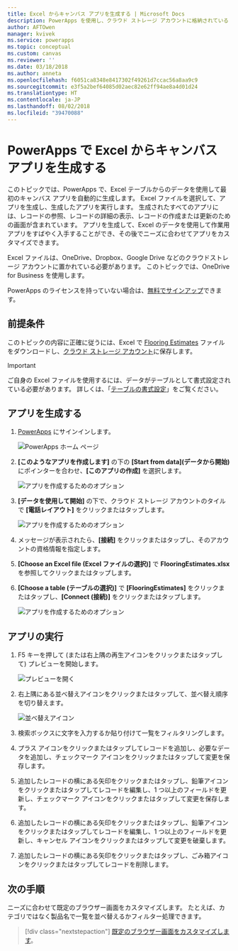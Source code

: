 ```yaml
---
title: Excel からキャンバス アプリを生成する | Microsoft Docs
description: PowerApps を使用し、クラウド ストレージ アカウントに格納されている Excel ファイルを使用して自動的にキャンバス アプリを生成する
author: AFTOwen
manager: kvivek
ms.service: powerapps
ms.topic: conceptual
ms.custom: canvas
ms.reviewer: ''
ms.date: 03/18/2018
ms.author: anneta
ms.openlocfilehash: f6051ca8348e8417302f49261d7ccac56a8aa9c9
ms.sourcegitcommit: e3f5a2bef64085d02aec82e62ff94ae8a4d01d24
ms.translationtype: HT
ms.contentlocale: ja-JP
ms.lasthandoff: 08/02/2018
ms.locfileid: "39470088"
---
```

# <a name="generate-a-canvas-app-from-excel-in-powerapps"></a>PowerApps で Excel からキャンバス アプリを生成する

このトピックでは、PowerApps で、Excel テーブルからのデータを使用して最初のキャンバス アプリを自動的に生成します。 Excel ファイルを選択して、アプリを生成し、生成したアプリを実行します。 生成されたすべてのアプリには、レコードの参照、レコードの詳細の表示、レコードの作成または更新のための画面が含まれています。 アプリを生成して、Excel のデータを使用して作業用アプリをすばやく入手することができ、その後でニーズに合わせてアプリをカスタマイズできます。 

Excel ファイルは、OneDrive、Dropbox、Google Drive などのクラウドストレージ アカウントに置かれている必要があります。 このトピックでは、OneDrive for Business を使用します。

PowerApps のライセンスを持っていない場合は、[無料でサインアップ](../signup-for-powerapps.md)できます。

## <a name="prerequisites"></a>前提条件 ##
このトピックの内容に正確に従うには、Excel で [Flooring Estimates](https://az787822.vo.msecnd.net/documentation/get-started-from-data/FlooringEstimates.xlsx) ファイルをダウンロードし、[クラウド ストレージ アカウント](connections/cloud-storage-blob-connections.md)に保存します。

> [!IMPORTANT]
> ご自身の Excel ファイルを使用するには、データがテーブルとして書式設定されている必要があります。 詳しくは、「[テーブルの書式設定](how-to-excel-tips.md)」をご覧ください。 

## <a name="generate-the-app"></a>アプリを生成する
1. [PowerApps](https://web.powerapps.com?utm_source=padocs&utm_medium=linkinadoc&utm_campaign=referralsfromdoc) にサインインします。

    ![PowerApps ホーム ページ](./media/get-started-create-from-data/sign-in.png)

1. **[このようなアプリを作成します]** の下の **[Start from data]\(データから開始\)** にポインターを合わせ、**[このアプリの作成]** を選択します。

    ![アプリを作成するためのオプション](./media/get-started-create-from-data/make-this-app.png)

1. **[データを使用して開始]** の下で、クラウド ストレージ アカウントのタイルで **[電話レイアウト]** をクリックまたはタップします。

    ![アプリを作成するためのオプション](./media/get-started-create-from-data/odfb-tile.png)

1. メッセージが表示されたら、**[接続]** をクリックまたはタップし、そのアカウントの資格情報を指定します。

1. **[Choose an Excel file (Excel ファイルの選択)]** で **FlooringEstimates.xlsx** を参照してクリックまたはタップします。 

1. **[Choose a table (テーブルの選択)]** で **[FlooringEstimates]** をクリックまたはタップし、**[Connect (接続)]** をクリックまたはタップします。

    ![アプリを作成するためのオプション](./media/get-started-create-from-data/choose-table.png)

## <a name="run-the-app"></a>アプリの実行
1. F5 キーを押して (または右上隅の再生アイコンをクリックまたはタップして) プレビューを開始します。

    ![プレビューを開く](./media/get-started-create-from-data/open-preview.png)

1. 右上隅にある並べ替えアイコンをクリックまたはタップして、並べ替え順序を切り替えます。

    ![並べ替えアイコン](./media/get-started-create-from-data/sort-icon.png)

1. 検索ボックスに文字を入力するか貼り付けて一覧をフィルタリングします。

1. プラス アイコンをクリックまたはタップしてレコードを追加し、必要なデータを追加し、チェックマーク アイコンをクリックまたはタップして変更を保存します。

1. 追加したレコードの横にある矢印をクリックまたはタップし、鉛筆アイコンをクリックまたはタップしてレコードを編集し、1 つ以上のフィールドを更新し、チェックマーク アイコンをクリックまたはタップして変更を保存します。

1. 追加したレコードの横にある矢印をクリックまたはタップし、鉛筆アイコンをクリックまたはタップしてレコードを編集し、1 つ以上のフィールドを更新し、キャンセル アイコンをクリックまたはタップして変更を破棄します。

1. 追加したレコードの横にある矢印をクリックまたはタップし、ごみ箱アイコンをクリックまたはタップしてレコードを削除します。

## <a name="next-steps"></a>次の手順
ニーズに合わせて既定のブラウザー画面をカスタマイズします。 たとえば、カテゴリではなく製品名で一覧を並べ替えるかフィルター処理できます。

> [!div class="nextstepaction"]
> [既定のブラウザー画面をカスタマイズします](customize-layout-sharepoint.md)。
